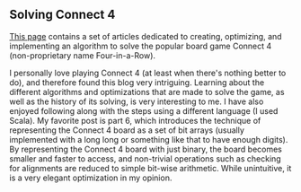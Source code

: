 ## Solving Connect 4

[This page](http://blog.gamesolver.org/) contains a set of articles dedicated to
creating, optimizing, and implementing an algorithm to solve the popular board
game Connect 4 (non-proprietary name Four-in-a-Row).

I personally love playing Connect 4 (at least when there's nothing better to
do), and therefore found this blog very intriguing. Learning about the different
algorithms and optimizations that are made to solve the game, as well as the
history of its solving, is very interesting to me. I have also enjoyed following
along with the steps using a different language (I used Scala). My favorite post
is part 6, which introduces the technique of representing the Connect 4 board as
a set of bit arrays (usually implemented with a long long or something like that
to have enough digits). By representing the Connect 4 board with just binary,
the board becomes smaller and faster to access, and non-trivial operations such
as checking for alignments are reduced to simple bit-wise arithmetic. While
unintuitive, it is a very elegant optimization in my opinion.
